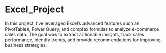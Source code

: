 # Excel_Project
In this project, I've leveraged Excel’s advanced features such as PivotTables, Power Query, and complex formulas to analyze e-commerce sales data. The goal was to extract actionable insights, track sales performance, identify trends, and provide recommendations for improving business strategies.

